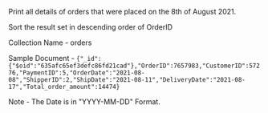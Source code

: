 Print all details of orders that were placed on the 8th of August 2021.

Sort the result set in descending order of OrderID

Collection Name - orders

Sample Document - 
       ```
          {"_id":{"$oid":"635afc65ef3defc86fd21cad"},"OrderID":7657983,"CustomerID":57276,"PaymentID":5,"OrderDate":"2021-08-08","ShipperID":2,"ShipDate":"2021-08-11","DeliveryDate":"2021-08-17","Total_order_amount":14474}
       ```

Note - The Date is in "YYYY-MM-DD" Format.
